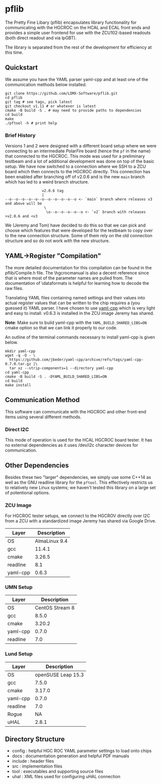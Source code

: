 # pflib

The Pretty Fine Libary (pflib) encapsulates library functionality for communicating with the HGCROC on the HCAL and ECAL front ends and provides a simple user frontend for use with the ZCU102-based readouts (both direct readout and via lpGBT).

The library is separated from the rest of the development for efficiency at this time.

## Quickstart
We assume you have the YAML parser yaml-cpp and at least one of the communication methods below installed.
```
git clone https://github.com/LDMX-Software/pflib.git
cd pflib
git tag # see tags, pick latest
git checkout v1.11 # or whatever is latest
cmake -B build -S . # may need to provide paths to dependencies
cd build
make
./pftool -h # print help
```

### Brief History
Versions 1 and 2 were designed with a different board setup where we were connecting to
an intermediate *P*olar*F*ire board (hence the `pf` in the name) that connected to the HGCROC.
This mode was used for a preliminary testbeam and a lot of additional development was done
on top of the basic setup.
We have now switched to a connection where we SSH to a ZCU board which then connects to
the HGCROC directly. This connection has been enabled after branching off of v2.0.6
and is the new `main` branch which has led to a weird branch structure.
```
                 v2.0.6 tag
                 |
--o--o--o--o--o--o--o--o--o--o--o <- `main` branch where releases v3 and above will be
                  \
                   \o--o--o--o--o--o <- `v2` branch with releases >v2.0.6 and <v3
```
We (Jeremy and Tom) have decided to do this so that we can pick and choose which
features that were developed for the testbeam to copy over to the new connection
structure. Some of them rely on the old connection structure and so do not work
with the new structure.

## YAML->Register "Compilation"
The more detailed documentation for this compilation can be found in the pflib/Compile.h file.
The \hgcrocmanual is also a decent reference since that is where most of the parameter names are pulled from.
The documentation of \dataformats is helpful for learning how to decode the raw files.

Translating YAML files containing named settings and their values into actual register values that can be written to the chip requires a (you guessed it) YAML parser. 
I have chosen to use [yaml-cpp](https://github.com/jbeder/yaml-cpp) which is very light and easy to install.
v0.6.3 is installed in the ZCU image Jeremy has shared.

**Note**: Make sure to build yaml-cpp with the `YAML_BUILD_SHARED_LIBS=ON` cmake option so that we can link it properly to our code.

An outline of the terminal commands necessary to install yaml-cpp is given below.

```
mkdir yaml-cpp
wget -q -O - \
  https://github.com/jbeder/yaml-cpp/archive/refs/tags/yaml-cpp-0.7.0.tar.gz |\
  tar xz --strip-components=1 --directory yaml-cpp
cd yaml-cpp
cmake -B build -S . -DYAML_BUILD_SHARED_LIBS=ON
cd build
make install
```

## Communication Method

This software can communicate with the HGCROC and other front-end items using several different methods.

### Direct I2C
This mode of operation is used for the HCAL HGCROC board tester.
It has no external dependencies as it uses /dev/i2c character devices for communication.
 
## Other Dependencies
Besides these two "larger" dependencies, we simply use some C++14 as well as the GNU readline library for the `pftool`.
This effectively restricts us to relatively new Linux systems; we haven't tested this library on a large set of potentional options.

### ZCU Image
For HGCROC tester setups, we connect to the HGCROV directly over I2C from
a ZCU with a standardized image Jeremy has shared via Google Drive.

Layer | Description
---|---
OS | AlmaLinux 9.4
gcc | 11.4.1
cmake | 3.26.5
readline | 8.1
yaml-cpp | 0.6.3

### UMN Setup
Layer | Description
---|---
OS | CentOS Stream 8
gcc | 8.5.0
cmake | 3.20.2
yaml-cpp | 0.7.0
readline | 7.0

### Lund Setup
Layer | Description
---|---
OS | openSUSE Leap 15.3
gcc | 7.5.0
cmake | 3.17.0
yaml-cpp | 0.7.0
readline | 7.0
Rogue | NA
uHAL | 2.8.1

## Directory Structure
- config : helpful HGC ROC YAML parameter settings to load onto chips
- docs : documentation generation and helpful PDF manuals
- include : header files
- src : implementation files
- tool : executables and supporting source files
- uhal : XML files used for configuring uHAL connection

